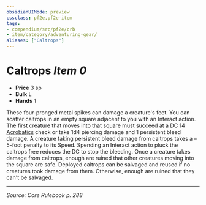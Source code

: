 ```yaml
---
obsidianUIMode: preview
cssclass: pf2e,pf2e-item
tags:
- compendium/src/pf2e/crb
- item/category/adventuring-gear/
aliases: ["Caltrops"]
---
```

# Caltrops *Item 0*  

- **Price** 3 sp
- **Bulk** L
- **Hands** 1

These four-pronged metal spikes can damage a creature's feet. You can scatter caltrops in an empty square adjacent to you with an Interact action. The first creature that moves into that square must succeed at a DC 14 [Acrobatics](skills.md#Acrobatics) check or take 1d4 piercing damage and 1 persistent bleed damage. A creature taking persistent bleed damage from caltrops takes a –5-foot penalty to its Speed. Spending an Interact action to pluck the caltrops free reduces the DC to stop the bleeding. Once a creature takes damage from caltrops, enough are ruined that other creatures moving into the square are safe. Deployed caltrops can be salvaged and reused if no creatures took damage from them. Otherwise, enough are ruined that they can't be salvaged.


---
*Source: Core Rulebook p. 288*